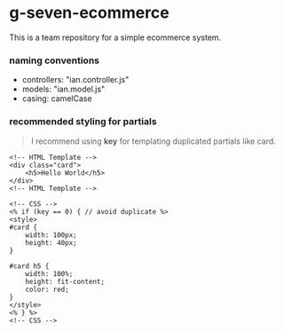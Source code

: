 # g-seven-ecommerce
This is a team repository for a simple ecommerce system.

### naming conventions
- controllers: "ian.controller.js"
- models: "ian.model.js"
- casing: camelCase

### recommended styling for partials
> I recommend using **key** for templating duplicated partials like card.
```
<!-- HTML Template -->
<div class="card">
    <h5>Hello World</h5>
</div>
<!-- HTML Template -->

<!-- CSS -->
<% if (key == 0) { // avoid duplicate %>
<style>
#card {
    width: 100px;
    height: 40px;
}

#card h5 {
    width: 100%;
    height: fit-content;
    color: red;
}
</style>
<% } %>
<!-- CSS -->
```